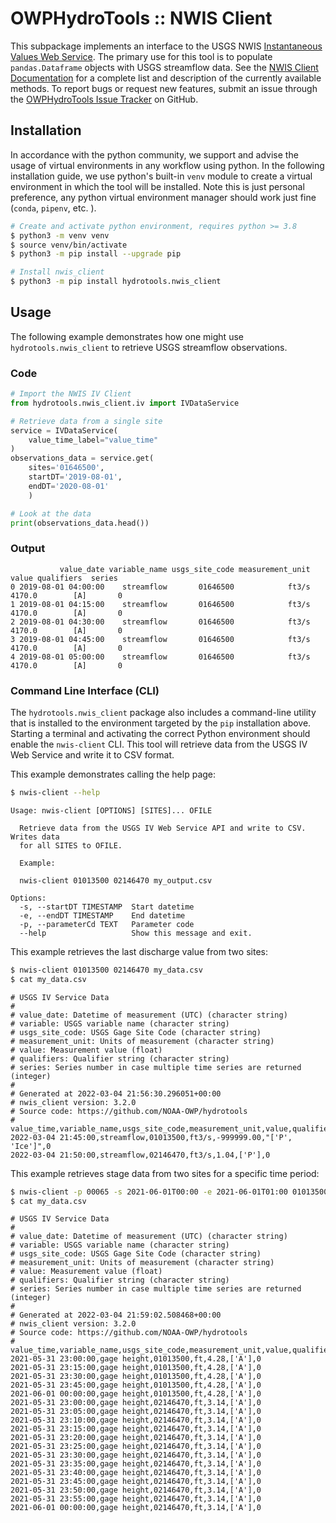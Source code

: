 # OWPHydroTools :: NWIS Client

This subpackage implements an interface to the USGS NWIS [Instantaneous Values Web Service](https://waterservices.usgs.gov/rest/IV-Service.html). The primary use for this tool is to populate `pandas.Dataframe` objects with USGS streamflow data. See the [NWIS Client Documentation](https://noaa-owp.github.io/hydrotools/hydrotools.nwis_client.html) for a complete list and description of the currently available methods. To report bugs or request new features, submit an issue through the [OWPHydroTools Issue Tracker](https://github.com/NOAA-OWP/hydrotools/issues) on GitHub.

## Installation

In accordance with the python community, we support and advise the usage of virtual
environments in any workflow using python. In the following installation guide, we
use python's built-in `venv` module to create a virtual environment in which the
tool will be installed. Note this is just personal preference, any python virtual
environment manager should work just fine (`conda`, `pipenv`, etc. ).

```bash
# Create and activate python environment, requires python >= 3.8
$ python3 -m venv venv
$ source venv/bin/activate
$ python3 -m pip install --upgrade pip

# Install nwis_client
$ python3 -m pip install hydrotools.nwis_client
```

## Usage

The following example demonstrates how one might use `hydrotools.nwis_client` to retrieve USGS streamflow observations.

### Code

```python
# Import the NWIS IV Client
from hydrotools.nwis_client.iv import IVDataService

# Retrieve data from a single site
service = IVDataService(
    value_time_label="value_time"
)
observations_data = service.get(
    sites='01646500',
    startDT='2019-08-01',
    endDT='2020-08-01'
    )

# Look at the data
print(observations_data.head())
```

### Output

```console
           value_date variable_name usgs_site_code measurement_unit   value qualifiers  series
0 2019-08-01 04:00:00    streamflow       01646500            ft3/s  4170.0        [A]       0
1 2019-08-01 04:15:00    streamflow       01646500            ft3/s  4170.0        [A]       0
2 2019-08-01 04:30:00    streamflow       01646500            ft3/s  4170.0        [A]       0
3 2019-08-01 04:45:00    streamflow       01646500            ft3/s  4170.0        [A]       0
4 2019-08-01 05:00:00    streamflow       01646500            ft3/s  4170.0        [A]       0
```

### Command Line Interface (CLI)
The `hydrotools.nwis_client` package also includes a command-line utility that is installed to the environment targeted by the `pip` installation above. Starting a terminal and activating the correct Python environment should enable the `nwis-client` CLI. This tool will retrieve data from the USGS IV Web Service and write it to CSV format.

This example demonstrates calling the help page:
```bash
$ nwis-client --help
```
```console
Usage: nwis-client [OPTIONS] [SITES]... OFILE

  Retrieve data from the USGS IV Web Service API and write to CSV. Writes data
  for all SITES to OFILE.

  Example:

  nwis-client 01013500 02146470 my_output.csv

Options:
  -s, --startDT TIMESTAMP  Start datetime
  -e, --endDT TIMESTAMP    End datetime
  -p, --parameterCd TEXT   Parameter code
  --help                   Show this message and exit.
```

This example retrieves the last discharge value from two sites:
```bash
$ nwis-client 01013500 02146470 my_data.csv
$ cat my_data.csv
```
```console
# USGS IV Service Data
# 
# value_date: Datetime of measurement (UTC) (character string)
# variable: USGS variable name (character string)
# usgs_site_code: USGS Gage Site Code (character string)
# measurement_unit: Units of measurement (character string)
# value: Measurement value (float)
# qualifiers: Qualifier string (character string)
# series: Series number in case multiple time series are returned (integer)
# 
# Generated at 2022-03-04 21:56:30.296051+00:00
# nwis_client version: 3.2.0
# Source code: https://github.com/NOAA-OWP/hydrotools
# 
value_time,variable_name,usgs_site_code,measurement_unit,value,qualifiers,series
2022-03-04 21:45:00,streamflow,01013500,ft3/s,-999999.00,"['P', 'Ice']",0
2022-03-04 21:50:00,streamflow,02146470,ft3/s,1.04,['P'],0
```

This example retrieves stage data from two sites for a specific time period:
```bash
$ nwis-client -p 00065 -s 2021-06-01T00:00 -e 2021-06-01T01:00 01013500 02146470 my_data.csv
$ cat my_data.csv
```
```console
# USGS IV Service Data
# 
# value_date: Datetime of measurement (UTC) (character string)
# variable: USGS variable name (character string)
# usgs_site_code: USGS Gage Site Code (character string)
# measurement_unit: Units of measurement (character string)
# value: Measurement value (float)
# qualifiers: Qualifier string (character string)
# series: Series number in case multiple time series are returned (integer)
# 
# Generated at 2022-03-04 21:59:02.508468+00:00
# nwis_client version: 3.2.0
# Source code: https://github.com/NOAA-OWP/hydrotools
# 
value_time,variable_name,usgs_site_code,measurement_unit,value,qualifiers,series
2021-05-31 23:00:00,gage height,01013500,ft,4.28,['A'],0
2021-05-31 23:15:00,gage height,01013500,ft,4.28,['A'],0
2021-05-31 23:30:00,gage height,01013500,ft,4.28,['A'],0
2021-05-31 23:45:00,gage height,01013500,ft,4.28,['A'],0
2021-06-01 00:00:00,gage height,01013500,ft,4.28,['A'],0
2021-05-31 23:00:00,gage height,02146470,ft,3.14,['A'],0
2021-05-31 23:05:00,gage height,02146470,ft,3.14,['A'],0
2021-05-31 23:10:00,gage height,02146470,ft,3.14,['A'],0
2021-05-31 23:15:00,gage height,02146470,ft,3.14,['A'],0
2021-05-31 23:20:00,gage height,02146470,ft,3.14,['A'],0
2021-05-31 23:25:00,gage height,02146470,ft,3.14,['A'],0
2021-05-31 23:30:00,gage height,02146470,ft,3.14,['A'],0
2021-05-31 23:35:00,gage height,02146470,ft,3.14,['A'],0
2021-05-31 23:40:00,gage height,02146470,ft,3.14,['A'],0
2021-05-31 23:45:00,gage height,02146470,ft,3.14,['A'],0
2021-05-31 23:50:00,gage height,02146470,ft,3.14,['A'],0
2021-05-31 23:55:00,gage height,02146470,ft,3.14,['A'],0
2021-06-01 00:00:00,gage height,02146470,ft,3.14,['A'],0
```
